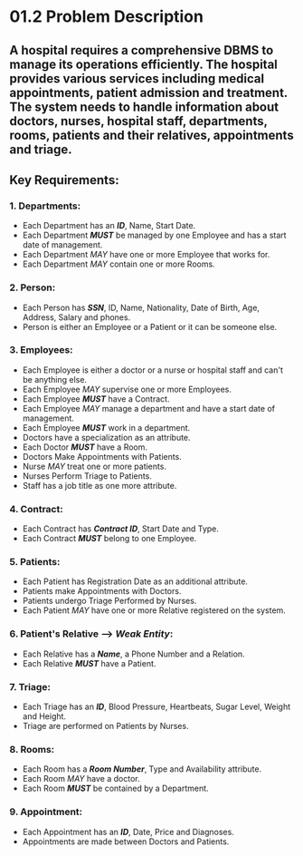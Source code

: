 # 01.2 Problem Description


A hospital requires a comprehensive DBMS to manage its operations efficiently. The hospital provides various services including medical appointments, patient admission and treatment. The system needs to handle information about doctors, nurses, hospital staff, departments, rooms, patients and their relatives, appointments and triage.
--
## Key Requirements:
### 1. Departments:
- Each Department has an ***ID***, Name, Start Date.
- Each Department ***MUST*** be managed by one Employee and has a start date of management.
- Each Department *MAY* have one or more Employee that works for.
- Each Department *MAY* contain one or more Rooms.
### 2. Person:
- Each Person has ***SSN***, ID, Name, Nationality, Date of Birth, Age, Address, Salary and phones.
- Person is either an Employee or a Patient or it can be someone else.
### 3. Employees:
- Each Employee is either a doctor or a nurse or hospital staff and can't be anything else.
- Each Employee *MAY* supervise one or more Employees.
- Each Employee ***MUST*** have a Contract.
- Each Employee *MAY* manage a department and have a start date of management.
- Each Employee ***MUST*** work in a department.
- Doctors have a specialization as an attribute.
- Each Doctor ***MUST*** have a Room.
- Doctors Make Appointments with Patients.
- Nurse *MAY* treat one or more patients.
- Nurses Perform Triage to Patients.
- Staff has a job title as one more attribute.
### 4. Contract:
- Each Contract has ***Contract ID***, Start Date and Type.
- Each Contract ***MUST*** belong to one Employee.
### 5. Patients:
- Each Patient has Registration Date as an additional attribute.
- Patients make Appointments with Doctors.
- Patients undergo Triage Performed by Nurses.
- Each Patient *MAY* have one or more Relative registered on the system.
### 6. Patient's Relative --> *Weak Entity*:
- Each Relative has a ***Name***, a Phone Number and a Relation.
- Each Relative ***MUST*** have a Patient.
### 7. Triage:
- Each Triage has an ***ID***, Blood Pressure, Heartbeats, Sugar Level, Weight and Height.
- Triage are performed on Patients by Nurses.
### 8. Rooms:
- Each Room has a ***Room Number***, Type and Availability attribute.
- Each Room *MAY* have a doctor.
- Each Room ***MUST*** be contained by a Department.
### 9. Appointment:
- Each Appointment has an ***ID***, Date, Price and Diagnoses.
- Appointments are made between Doctors and Patients.
